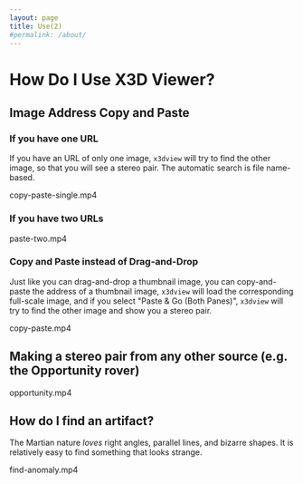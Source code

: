 ```yaml
---
layout: page
title: Use(2)
#permalink: /about/
---
```



# How Do I Use X3D Viewer?


## Image Address Copy and Paste

### If you have one URL

If you have an URL of only one image, `x3dview` will try to find the other image, so that you will see a stereo pair.
The automatic search is file name-based.

copy-paste-single.mp4

### If you have two URLs

paste-two.mp4

### Copy and Paste instead of Drag-and-Drop

Just like you can drag-and-drop a thumbnail image, you can copy-and-paste the address of a thumbnail image,
`x3dview` will load the corresponding full-scale image,
and if you select "Paste & Go (Both Panes)", `x3dview` will try to find the other image and show you a stereo pair.


copy-paste.mp4


## Making a stereo pair from any other source (e.g. the Opportunity rover)

opportunity.mp4

## How do I find an artifact?

The Martian nature _loves_ right angles, parallel lines, and bizarre shapes.
It is relatively easy to find something that looks strange.

find-anomaly.mp4

